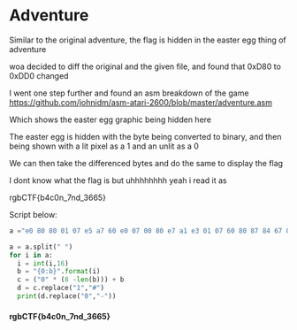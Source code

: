 # Adventure

Similar to the original adventure, the flag is hidden in the easter egg thing of adventure

woa decided to diff the original and the given file, and found that 0xD80 to 0xDD0 changed

I went one step further and found an asm breakdown of the game
https://github.com/johnidm/asm-atari-2600/blob/master/adventure.asm

Which shows the easter egg graphic being hidden here

The easter egg is hidden with the byte being converted to binary, and then being shown with a lit pixel as a 1 and an unlit as a 0

We can then take the differenced bytes and do the same to display the flag

I dont know what the flag is but uhhhhhhhh yeah i read it as

rgbCTF{b4c0n_7nd_3665}

Script below:
```python
a ="e0 80 80 01 07 e5 a7 60 e0 07 00 80 e7 a1 e3 01 07 60 80 87 84 67 05 07 e0 40 47 44 07 05 e7 80 c0 87 84 07 01 67 40 c0 46 62 03 02 86 e0 a0 e0 00 00 a0 a0 e0 20 20 00 00 e0 80 e0 00 00 e0 a0 a0 a0 e0 00 00 c0 a0 a0 00 00 e0 00 a0 a0 e0 20 20 00 00 c0 a0 a0 00 00 00 00 00 00 00 00 00 00"

a = a.split(" ")
for i in a:
  i = int(i,16)
  b = "{0:b}".format(i)
  c = ("0" * (8 -len(b))) + b
  d = c.replace("1","#")
  print(d.replace("0","-"))
```

#### rgbCTF{b4c0n_7nd_3665}
